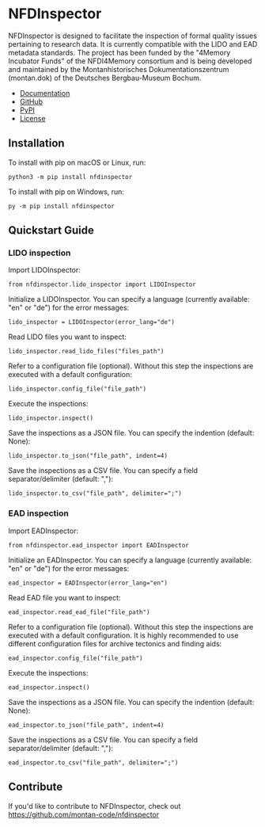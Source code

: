 # NFDInspector


NFDInspector is designed to facilitate the inspection of formal quality issues pertaining to research data. 
It is currently compatible with the LIDO and EAD metadata standards. 
The project has been funded by the "4Memory Incubator Funds" of the NFDI4Memory consortium and is being developed and maintained by the Montanhistorisches Dokumentationszentrum (montan.dok) of the Deutsches Bergbau-Museum Bochum.

* [Documentation](https://montan-code.github.io/nfdinspector/)
* [GitHub](https://github.com/montan-code/nfdinspector)
* [PyPI](https://pypi.org/project/NFDInspector/)
* [License](https://pypi.org/project/NFDInspector/)

## Installation

To install with pip on macOS or Linux, run:

    python3 -m pip install nfdinspector

To install with pip on Windows, run:

    py -m pip install nfdinspector

## Quickstart Guide

### LIDO inspection

Import LIDOInspector:

    from nfdinspector.lido_inspector import LIDOInspector

Initialize a LIDOInspector. You can specify a language (currently available: "en" or "de") for the error messages:

    lido_inspector = LIDOInspector(error_lang="de")

Read LIDO files you want to inspect:

    lido_inspector.read_lido_files("files_path")

Refer to a configuration file (optional). Without this step the inspections are executed with a default configuration:

    lido_inspector.config_file("file_path")

Execute the inspections:

    lido_inspector.inspect()

Save the inspections as a JSON file. You can specify the indention (default: None):

    lido_inspector.to_json("file_path", indent=4)

Save the inspections as a CSV file. You can specify a field separator/delimiter (default: ","):

    lido_inspector.to_csv("file_path", delimiter=";")


### EAD inspection

Import EADInspector:

    from nfdinspector.ead_inspector import EADInspector

Initialize an EADInspector. You can specify a language (currently available: "en" or "de") for the error messages:

    ead_inspector = EADInspector(error_lang="en")

Read EAD file you want to inspect:

    ead_inspector.read_ead_file("file_path")

Refer to a configuration file (optional). Without this step the inspections are executed with a default configuration. It is highly recommended to use different configuration files for archive tectonics and finding aids:

    ead_inspector.config_file("file_path")

Execute the inspections:

    ead_inspector.inspect()

Save the inspections as a JSON file. You can specify the indention (default: None):
    
    ead_inspector.to_json("file_path", indent=4)

Save the inspections as a CSV file. You can specify a field separator/delimiter (default: ","):

    ead_inspector.to_csv("file_path", delimiter=";")   

## Contribute

If you'd like to contribute to NFDInspector, check out https://github.com/montan-code/nfdinspector
